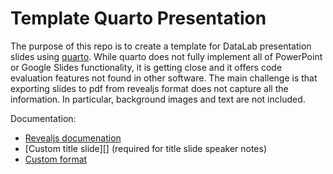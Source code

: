 # Template Quarto Presentation

The purpose of this repo is to create a template for DataLab presentation slides
using [quarto][quarto]. While quarto does not fully implement all of 
PowerPoint or Google Slides functionality, it is getting close and it offers
code evaluation features not found in other software. The main challenge is that
exporting slides to pdf from revealjs format does not capture all the 
information. In particular, background images and text are not included.

Documentation:

- [Revealjs documenation][rjs]
- [Custom title slide][] (required for title slide speaker notes)
- [Custom format][format]

[quarto]: https://quarto.org/docs/presentations/
[rjs]: https://quarto.org/docs/presentations/revealjs/
[ts]: https://quarto.org/docs/presentations/revealjs/advanced.html#custom-template
[format]: https://quarto.org/docs/extensions/formats.html 